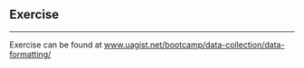 ## Exercise

----

Exercise can be found at www.uagist.net/bootcamp/data-collection/data-formatting/

